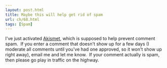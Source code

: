 ```yaml
---
layout: post.html
title: Maybe this will help get rid of spam
url: ch/68.html
tags: [Spam]
---
```

I've just activated [Akismet](http://akismet.com/), which is supposed to help prevent comment spam.  If you enter a comment that doesn't show up for a few days (I moderate all comments until you've had one approved, so it won't show up right away), email me and let me know.  If your comment actually is spam, then please go play in traffic on the highway.
